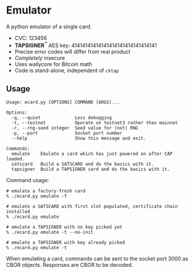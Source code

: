 # Emulator

A python emulator of a single card.

- CVC: 123456
- **TAPSIGNER<sup>&trade;</sup>** AES key: 41414141414141414141414141414141
- Precise error codes will differ from real product
- _Completely_ insecure
- Uses wallycore for Bitcoin math
- Code is stand-alone, independent of `cktap`

## Usage

```
Usage: ecard.py [OPTIONS] COMMAND [ARGS]...

Options:
  -q, --quiet             Less debugging
  -t, --testnet           Operate on testnet3 rather than mainnet
  -r, --rng-seed integer  Seed value for (not) RNG
  -p, --port              Socket port number
  --help                  Show this message and exit.

Commands:
  emulate    Emulate a card which has just powered on after CAP loaded.
  satscard   Build a SATSCARD and do the basics with it.
  tapsigner  Build a TAPSIGNER card and do the basics with it.
```

Command usage:

```shell
# emulate a factory-fresh card
% ./ecard.py emulate -f
```

```shell
# emulate a SATSCARD with first slot populated, certificate chain installed
% ./ecard.py emulate
```

```shell
# emulate a TAPSIGNER with no key picked yet
% ./ecard.py emulate -t --no-init
```

```shell
# emulate a TAPSIGNER with key already picked
% ./ecard.py emulate -t
```

When emulating a card, commands can be sent to the socket
port 3000 as CBOR objects. Responses are CBOR to be decoded.
